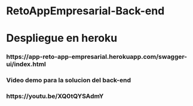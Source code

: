 # RetoAppEmpresarial-Back-end
# Despliegue en heroku
<h3>https://app-reto-app-empresarial.herokuapp.com/swagger-ui/index.html<h3/>
  
<h3>Video demo para la solucion del back-end<h3/>

<h3>https://youtu.be/XQ0tQYSAdmY<h3/>
